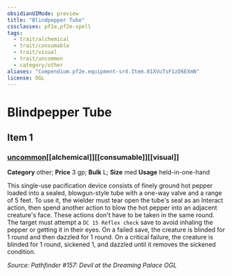 ```yaml
---
obsidianUIMode: preview
title: "Blindpepper Tube"
cssclasses: pf2e,pf2e-spell
tags:
  - trait/alchemical
  - trait/consumable
  - trait/visual
  - trait/uncommon
  - category/other
aliases: "Compendium.pf2e.equipment-srd.Item.81XVuTsF1zD6EXmN"
license: OGL
---
```

# Blindpepper Tube
## Item 1
### [uncommon](uncommon "Uncommon Rarity Trait")[[alchemical]][[consumable]][[visual]]

**Category** other; 
**Price** 3 gp; 
**Bulk** L; **Size** med
**Usage** held-in-one-hand

This single-use pacification device consists of finely ground hot pepper loaded into a sealed, blowgun-style tube with a one-way valve and a range of 5 feet. To use it, the wielder must tear open the tube's seal as an Interact action, then spend another action to blow the hot pepper into an adjacent creature's face. These actions don't have to be taken in the same round. The target must attempt a `DC 15 Reflex check` save to avoid inhaling the pepper or getting it in their eyes. On a failed save, the creature is blinded for 1 round and then dazzled for 1 round. On a critical failure, the creature is blinded for 1 round, sickened 1, and dazzled until it removes the sickened condition.

*Source: Pathfinder #157: Devil at the Dreaming Palace*
*OGL*